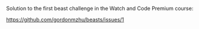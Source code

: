 Solution to the first beast challenge in the Watch and Code Premium course:

https://github.com/gordonmzhu/beasts/issues/1